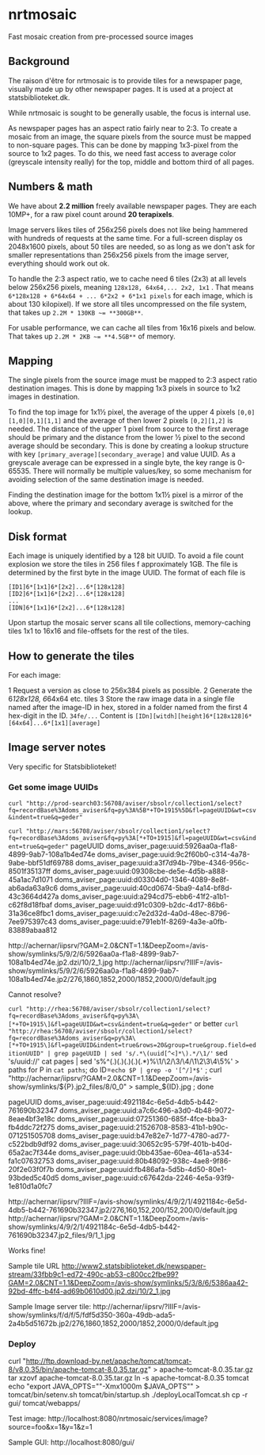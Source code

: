 # nrtmosaic

Fast mosaic creation from pre-processed source images

## Background

The raison d'être for nrtmosaic is to provide tiles for a newspaper page, visually made up by other newspaper pages.
It is used at a project at statsbiblioteket.dk.

While nrtmosaic is sought to be generally usable, the focus is internal use.

As newspaper pages has an aspect ratio fairly near to 2:3. To create a mosaic from an image, the square pixels from 
the source must be mapped to non-square pages. This can be done by mapping 1x3-pixel from the source to 1x2 pages.
To do this, we need fast access to average color (greyscale intensity really) for the top, middle and bottom third
of all pages.

## Numbers & math

We have about **2.2 million** freely available newspaper pages. They are each 10MP+, for a raw pixel count around
**20 terapixels**.

Image servers likes tiles of 256x256 pixels does not like being hammered with hundreds of requests at the same time.
For a full-screen display os 2048x1600 pixels, about 50 tiles are needed, so as long as we don't ask for smaller 
representations than 256x256 pixels from the image server, everything should work out ok.

To handle the 2:3 aspect ratio, we to cache need 6 tiles (2x3) at all levels below 256x256 pixels, meaning 
`128x128, 64x64,... 2x2, 1x1` . That means `6*128x128 + 6*64x64 + ... 6*2x2 + 6*1x1 pixels` for each image, which 
is about 130 kilopixel). If we store all tiles uncompressed on the file system, that takes up 
`2.2M * 130KB ~= **300GB**`.

For usable performance, we can cache all tiles from 16x16 pixels and below. That takes up
 `2.2M * 2KB ~= **4.5GB**` of memory.

## Mapping

The single pixels from the source image must be mapped to 2:3 aspect ratio destination images. This is done by mapping 1x3 pixels in source to 1x2 images in destination.

To find the top image for 1x1½ pixel, the average of the upper 4 pixels `[0,0][1,0][0,1][1,1]` and the average of
then lower 2 pixels `[0,2][1,2]` is needed. The distance of the upper 1 pixel from source to the first average should
be primary and the distance from the lower ½ pixel to the second average should be secondary. This is done by creating
a lookup structure with key `[primary_average][secondary_average]` and value UUID. As a greyscale average can be
expressed in a single byte, the key range is 0-65535. There will normally be multiple values/key, so some mechanism for
avoiding selection of the same destination image is needed.

Finding the destination image for the bottom 1x1½ pixel is a mirror of the above, where the primary and secondary
average is switched for the lookup.


## Disk format

Each image is uniquely identified by a 128 bit UUID. To avoid a file count explosion we store the tiles in 256 files
 f approximately 1GB. The file is determined by the first byte in the image UUID. The format of each file is

```
[ID1]6*[1x1]6*[2x2]...6*[128x128]
[ID2]6*[1x1]6*[2x2]...6*[128x128]
...
[IDN]6*[1x1]6*[2x2]...6*[128x128]
```

Upon startup the mosaic server scans all tile collections, memory-caching tiles 1x1 to 16x16 and file-offsets for
the rest of the tiles.

## How to generate the tiles

For each image:

1 Request a version as close to 256x384 pixels as possible.
2 Generate the 6*128x128, 6*64x64 etc. tiles
3 Store the raw image data in a single file named after the image-ID in hex, stored in a folder named from the
first 4 hex-digit in the ID. `34fe/...`
 Content is `[IDn][witdh][height]6*[128x128]6*[64x64]...6*[1x1][average]`

## Image server notes

Very specific for Statsbiblioteket!


### Get some image UUIDs

`curl "http://prod-search03:56708/aviser/sbsolr/collection1/select?fq=recordBase%3Adoms_aviser&fq=py%3A%5B*+TO+1915%5D&fl=pageUUID&wt=csv&indent=true&q=geder"`

`curl "http://mars:56708/aviser/sbsolr/collection1/select?fq=recordBase%3Adoms_aviser&fq=py%3A[*+TO+1915]&fl=pageUUID&wt=csv&indent=true&q=geder"`
pageUUID
doms_aviser_page:uuid:5926aa0a-f1a8-4899-9ab7-108a1b4ed74e
doms_aviser_page:uuid:9c2f60b0-c314-4a78-9abe-bbf51df69788
doms_aviser_page:uuid:a3f7d94b-79be-4346-956c-8501f35137ff
doms_aviser_page:uuid:09308cbe-de5e-4d5b-a888-45a1ac7d1071
doms_aviser_page:uuid:d03304d0-1346-4089-8e8f-ab6ada63a9c6
doms_aviser_page:uuid:40cd0674-5ba9-4a14-bf8d-43c3664d427a
doms_aviser_page:uuid:a294cd75-ebb6-41f2-a1b1-c62f8d18fbaf
doms_aviser_page:uuid:d91c0309-b2dc-4d17-86b6-31a36ce8fbc1
doms_aviser_page:uuid:c7e2d32d-4a0d-48ec-8796-7ee975397c43
doms_aviser_page:uuid:e791eb1f-8269-4a3e-a0fb-83889abaa812

http://achernar/iipsrv/?GAM=2.0&CNT=1.1&DeepZoom=/avis-show/symlinks/5/9/2/6/5926aa0a-f1a8-4899-9ab7-108a1b4ed74e.jp2.dzi/10/2_1.jpg
http://achernar/iipsrv/?IIIF=/avis-show/symlinks/5/9/2/6/5926aa0a-f1a8-4899-9ab7-108a1b4ed74e.jp2/276,1860,1852,2000/1852,2000/0/default.jpg

Cannot resolve?


`curl "http://rhea:56708/aviser/sbsolr/collection1/select?fq=recordBase%3Adoms_aviser&fq=py%3A\[*+TO+1915\]&fl=pageUUID&wt=csv&indent=true&q=geder"`
or better
`curl "http://rhea:56708/aviser/sbsolr/collection1/select?fq=recordBase%3Adoms_aviser&q=py%3A\[*+TO+1915\]&fl=pageUUID&indent=true&rows=20&group=true&group.field=editionUUID" | grep pageUUID | sed 's/.*\(uuid[^<]*\).*/\1/'`
sed 's/uuid://' 
cat pages | sed 's%^\(.\)\(.\)\(.\)\(.\)\(.*\)%\1/\2/\3/\4/\1\2\3\4\5%' > paths
for P in `cat paths`; do ID=`echo $P | grep -o '[^/]*$'` ; curl "http://achernar/iipsrv/?GAM=2.0&CNT=1.1&DeepZoom=/avis-show/symlinks/${P}.jp2_files/8/0_0" > sample_${ID}.jpg ; done

pageUUID
doms_aviser_page:uuid:4921184c-6e5d-4db5-b442-761690b32347
doms_aviser_page:uuid:a7c6c496-a3d0-4b48-9072-8eae4bf3e18c
doms_aviser_page:uuid:07251360-685f-4fce-bba3-fb4ddc72f275
doms_aviser_page:uuid:21526708-8583-41b1-b90c-071251505708
doms_aviser_page:uuid:b47e82e7-1d77-4780-ad77-c522bdb9df92
doms_aviser_page:uuid:30652c95-579f-401b-b40d-65a2ac7f344e
doms_aviser_page:uuid:0bb435ae-60ea-461a-a534-fa1c07632753
doms_aviser_page:uuid:80b48092-938c-4ae8-9f86-20f2e03f0f7b
doms_aviser_page:uuid:fb486afa-5d5b-4d50-80e1-93bded5c40d5
doms_aviser_page:uuid:c67642da-2246-4e5a-93f9-1e810d1a0fc7

http://achernar/iipsrv/?IIIF=/avis-show/symlinks/4/9/2/1/4921184c-6e5d-4db5-b442-761690b32347.jp2/276,160,152,200/152,200/0/default.jpg
http://achernar/iipsrv/?GAM=2.0&CNT=1.1&DeepZoom=/avis-show/symlinks/4/9/2/1/4921184c-6e5d-4db5-b442-761690b32347.jp2_files/9/1_1.jpg

Works fine!


Sample tile URL
http://www2.statsbiblioteket.dk/newspaper-stream/33fbb9c1-ed72-490c-ab53-c800cc2fbe99?GAM=2.0&CNT=1.1&DeepZoom=/avis-show/symlinks/5/3/8/6/5386aa42-92bd-4ffc-b4f4-ad69b0610d00.jp2.dzi/10/2_1.jpg

Sample Image server tile:
http://achernar/iipsrv/?IIIF=/avis-show/symlinks/f/d/f/5/fdf5d350-360a-49db-ada5-2a4b5d51672b.jp2/276,1860,1852,2000/1852,2000/0/default.jpg


### Deploy
curl "http://ftp.download-by.net/apache/tomcat/tomcat-8/v8.0.35/bin/apache-tomcat-8.0.35.tar.gz" > apache-tomcat-8.0.35.tar.gz
tar xzovf apache-tomcat-8.0.35.tar.gz
ln -s apache-tomcat-8.0.35 tomcat
echo "export JAVA_OPTS=\""-Xmx1000m $JAVA_OPTS\"" > tomcat/bin/setenv.sh
tomcat/bin/startup.sh
./deployLocalTomcat.sh
cp -r gui/ tomcat/webapps/

Test image:
http://localhost:8080/nrtmosaic/services/image?source=foo&x=1&y=1&z=1

Sample GUI:
http://localhost:8080/gui/
